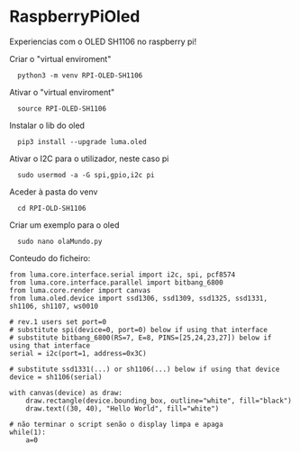 # RaspberryPiOled

Experiencias com o OLED SH1106 no raspberry pi!




Criar o "virtual enviroment"

```
  python3 -m venv RPI-OLED-SH1106
```

Ativar o "virtual enviroment"

```
  source RPI-OLED-SH1106
```

Instalar o lib do oled

```
  pip3 install --upgrade luma.oled
```

Ativar o I2C para o utilizador, neste caso pi

```
  sudo usermod -a -G spi,gpio,i2c pi
```

Aceder à pasta do venv

```
  cd RPI-OLD-SH1106
```

Criar um exemplo para o oled

```
  sudo nano olaMundo.py
```

Conteudo do ficheiro:

```
from luma.core.interface.serial import i2c, spi, pcf8574
from luma.core.interface.parallel import bitbang_6800
from luma.core.render import canvas
from luma.oled.device import ssd1306, ssd1309, ssd1325, ssd1331, sh1106, sh1107, ws0010

# rev.1 users set port=0
# substitute spi(device=0, port=0) below if using that interface
# substitute bitbang_6800(RS=7, E=8, PINS=[25,24,23,27]) below if using that interface
serial = i2c(port=1, address=0x3C)

# substitute ssd1331(...) or sh1106(...) below if using that device
device = sh1106(serial)

with canvas(device) as draw:
    draw.rectangle(device.bounding_box, outline="white", fill="black")
    draw.text((30, 40), "Hello World", fill="white")

# não terminar o script senão o display limpa e apaga
while(1):
	a=0
```
